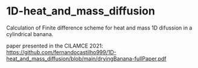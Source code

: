 # 1D-heat_and_mass_diffusion

Calculation of Finite difference scheme for heat and mass 1D difussion in a cylindrical banana. 

paper presented in the CILAMCE 2021: https://github.com/fernandocastilho999/1D-heat_and_mass_diffusion/blob/main/dryingBanana-fullPaper.pdf
